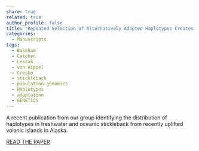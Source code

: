 ```yaml
---
share: true
related: true
author_profile: false
title: "Repeated Selection of Alternatively Adapted Haplotypes Creates Sweeping Genomic Remodeling in Stickleback"
categories:
  - Manuscripts
tags:
  - Bassham
  - Catchen
  - Lescak
  - von Hippel
  - Cresko
  - stickleback
  - population genomics
  - Haplotypes
  - adaptation
  - GENETICS
---
```


A recent publication from our group identifying the distribution of haplotypes in freshwater and oceanic stickleback from recently uplifted volanic islands in Alaska.

[READ THE PAPER](https://www.genetics.org/node/442743.full)
